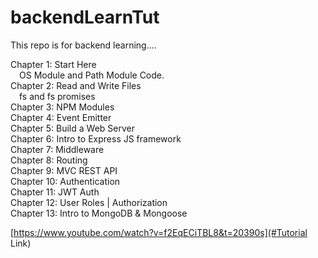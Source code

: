 # backendLearnTut
This repo is for backend learning....

Chapter 1: Start Here  
&emsp;OS Module and Path Module Code.  
Chapter 2: Read and Write Files  
&emsp;fs and fs promises  
Chapter 3: NPM Modules  
Chapter 4: Event Emitter  
Chapter 5: Build a Web Server  
Chapter 6: Intro to Express JS framework  
Chapter 7: Middleware  
Chapter 8: Routing  
Chapter 9: MVC REST API  
Chapter 10: Authentication  
Chapter 11: JWT Auth  
Chapter 12: User Roles | Authorization  
Chapter 13: Intro to MongoDB & Mongoose

[https://www.youtube.com/watch?v=f2EqECiTBL8&t=20390s](#Tutorial Link)
